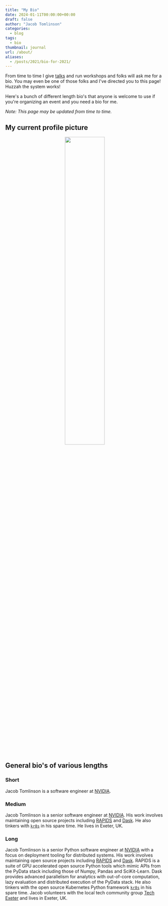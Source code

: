 ```yaml
---
title: "My Bio"
date: 2024-01-11T00:00:00+00:00
draft: false
author: "Jacob Tomlinson"
categories:
  - blog
tags:
  - bio
thumbnail: journal
url: /about/
aliases:
  - /posts/2021/bio-for-2021/
---
```


From time to time I give [talks](/talks) and run workshops and folks will ask me for a bio. You may even be one of those folks and I've directed you to this page! Huzzah the system works!

Here's a bunch of different length bio's that anyone is welcome to use if you're organizing an event and you need a bio for me.

_Note: This page may be updated from time to time._

## My current profile picture

<div style="width: 100%; text-align: center;">
<img src=../../profile.png width=50% />
</div>

## General bio's of various lengths

### Short

Jacob Tomlinson is a software engineer at [NVIDIA](https://www.nvidia.com/).

### Medium

Jacob Tomlinson is a senior software engineer at [NVIDIA](https://www.nvidia.com/). His work involves maintaining open source projects including [RAPIDS](https://rapids.ai/) and [Dask](https://dask.org/). He also tinkers with [`kr8s`](https://docs.kr8s.org/en/stable/) in his spare time. He lives in Exeter, UK.

### Long

Jacob Tomlinson is a senior Python software engineer at [NVIDIA](https://www.nvidia.com/) with a focus on deployment tooling for distributed systems. His work involves maintaining open source projects including [RAPIDS](https://rapids.ai/) and [Dask](https://dask.org/). RAPIDS is a suite of GPU accelerated open source Python tools which mimic APIs from the PyData stack including those of Numpy, Pandas and SciKit-Learn. Dask provides advanced parallelism for analytics with out-of-core computation, lazy evaluation and distributed execution of the PyData stack. He also tinkers with the open source Kubernetes Python framework [`kr8s`](https://docs.kr8s.org/en/stable/) in his spare time. Jacob volunteers with the local tech community group [Tech Exeter](https://techexeter.uk/) and lives in Exeter, UK.
